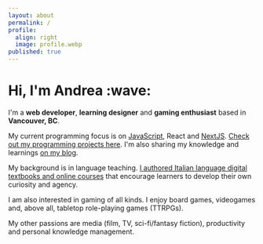 ```yaml
---
layout: about
permalink: /
profile:
  align: right
  image: profile.webp
published: true
---
```


<h1>Hi, I'm Andrea :wave:</h1>

I'm a **web developer**, **learning designer** and **gaming enthusiast** based in **Vancouver, BC**.

My current programming focus is on [JavaScript](/tags/javascript.html), React and [NextJS](/tags/nextjs.html). [Check out my programming projects here](/programming/). I'm also sharing my knowledge and learnings [on my blog](/tags/programming.html). 

My background is in language teaching. [I authored Italian language digital textbooks and online courses](/learning-design/) that encourage learners to develop their own curiosity and agency. 

<!-- Add tags when there are more posts about these topics -->

I am also interested in gaming of all kinds. I enjoy board games, videogames and, above all, tabletop role-playing games (TTRPGs). 

My other passions are media (film, TV, sci-fi/fantasy fiction), productivity and personal knowledge management.

